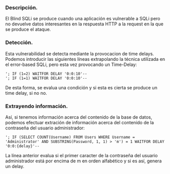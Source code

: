 ### Descripción.

El Blind SQLi se produce cuando una aplicación es vulnerable a SQLi pero no devuelve datos interesantes en la respuesta HTTP a la request en la que se produce el ataque.
<br>

### Detección.

Esta vulnerabilidad se detecta mediante la provocacion de time delays. Podemos introducir las siguientes líneas extrapolando la técnica utilizada en el error-based SQLi, pero esta vez provocando un Time-Delay:

```
'; IF (1=2) WAITFOR DELAY '0:0:10'--
'; IF (1=1) WAITFOR DELAY '0:0:10'--
```

De esta forma, se evalua una condición y si esta es cierta se produce un time delay, si no no.
<br>

### Extrayendo información.

Así, si tenemos información acerca del contenido de la base de datos, podemos efectuar extración de información acerca del contenido de la contraseña del usuario administrador:

```
'; IF (SELECT COUNT(Username) FROM Users WHERE Username = 'Administrator' AND SUBSTRING(Password, 1, 1) > 'm') = 1 WAITFOR DELAY '0:0:{delay}'--
```

La línea anterior evalua si el primer caracter de la contraseña del usuario administrador está por encima de m en orden alfabético y si es así, genera un delay.

